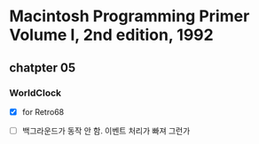 
# Macintosh Programming Primer Volume I, 2nd edition, 1992

## chatpter 05

### WorldClock

- [x] for Retro68

- [ ] 백그라운드가 동작 안 함. 이벤트 처리가 빠져 그런가



